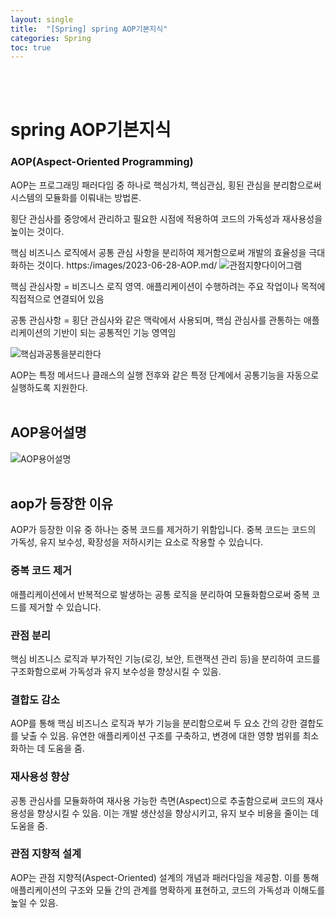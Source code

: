 ```yaml
---
layout: single
title:  "[Spring] spring AOP기본지식"
categories: Spring
toc: true
---
```

<br><br>
  
# spring AOP기본지식 #

<h3> AOP(Aspect-Oriented Programming)</h3>

AOP는 프로그래밍 패러다임 중 하나로 핵심가치, 핵심관심, 횡된 관심을 분리함으로써 시스템의 모듈화를 이뤄내는 방법론.

횡단 관심사를 중앙에서 관리하고 필요한 시점에 적용하여 코드의 가독성과 재사용성을 높이는 것이다.

핵심 비즈니스 로직에서 공통 관심 사항을 분리하여 제거함으로써 개발의 효율성을 극대화하는 것이다.
https:/images/2023-06-28-AOP.md/
![관점지향다이어그램](https:/images/2023-06-28-AOP.md/관점지향다이어그램.png)

핵심 관심사항 = 비즈니스 로직 영역. 애플리케이션이 수행하려는 주요 작업이나 목적에 직접적으로 연결되어 있음

공통 관심사항 = 횡단 관심사와 같은 맥락에서 사용되며, 핵심 관심사를 관통하는 애플리케이션의 기반이 되는 공통적인 기능 영역임


![핵심과공통을분리한다](https:/images/2023-06-28-AOP.md/핵심과공통을분리한다.png)

AOP는 특정 메서드나 클래스의 실행 전후와 같은 특정 단계에서 공통기능을 자동으로 실행하도록 지원한다.
<br><br>


## AOP용어설명 ##

![AOP용어설명](https:/images/2023-06-28-AOP.md/AOP용어설명.png)
<br><br>


## aop가 등장한 이유 ##

AOP가 등장한 이유 중 하나는 중복 코드를 제거하기 위함입니다. 중복 코드는 코드의 가독성, 유지 보수성, 확장성을 저하시키는 요소로 작용할 수 있습니다.
<br>

### 중복 코드 제거 ###

애플리케이션에서 반복적으로 발생하는 공통 로직을 분리하여 모듈화함으로써 중복 코드를 제거할 수 있습니다.
<br>

### 관점 분리 ###

핵심 비즈니스 로직과 부가적인 기능(로깅, 보안, 트랜잭션 관리 등)을 분리하여 코드를 구조화함으로써 가독성과 유지 보수성을 향상시킬 수 있음.
<br>

### 결합도 감소 ###

AOP를 통해 핵심 비즈니스 로직과 부가 기능을 분리함으로써 두 요소 간의 강한 결합도를 낮출 수 있음. 유연한 애플리케이션 구조를 구축하고, 변경에 대한 영향 범위를 최소화하는 데 도움을 줌.
<br>

### 재사용성 향상 ###

공통 관심사를 모듈화하여 재사용 가능한 측면(Aspect)으로 추출함으로써 코드의 재사용성을 향상시킬 수 있음. 이는 개발 생산성을 향상시키고, 유지 보수 비용을 줄이는 데 도움을 줌.
<br>

### 관점 지향적 설계 ### 

AOP는 관점 지향적(Aspect-Oriented) 설계의 개념과 패러다임을 제공함. 이를 통해 애플리케이션의 구조와 모듈 간의 관계를 명확하게 표현하고, 코드의 가독성과 이해도를 높일 수 있음.
<br>

